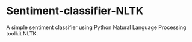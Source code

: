 # Sentiment-classifier-NLTK


A simple sentiment classifier using Python Natural Language Processing toolkit NLTK. 
